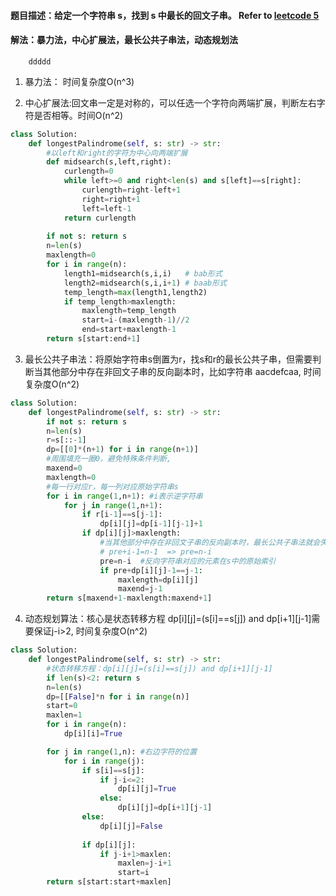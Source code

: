 #### 题目描述：给定一个字符串 s，找到 s 中最长的回文子串。 Refer to [leetcode 5](https://leetcode-cn.com/problems/longest-palindromic-substring/)
#### 解法：暴力法，中心扩展法，最长公共子串法，动态规划法
        ddddd
1. 暴力法： 时间复杂度O(n^3)

2. 中心扩展法:回文串一定是对称的，可以任选一个字符向两端扩展，判断左右字符是否相等。时间O(n^2)
```python
class Solution:
    def longestPalindrome(self, s: str) -> str:
        #以left和right的字符为中心向两端扩展
        def midsearch(s,left,right):
            curlength=0
            while left>=0 and right<len(s) and s[left]==s[right]:
                curlength=right-left+1
                right=right+1
                left=left-1
            return curlength
            
        if not s: return s
        n=len(s)
        maxlength=0
        for i in range(n):
            length1=midsearch(s,i,i)   # bab形式
            length2=midsearch(s,i,i+1) # baab形式
            temp_length=max(length1,length2)
            if temp_length>maxlength:
                maxlength=temp_length
                start=i-(maxlength-1)//2
                end=start+maxlength-1
        return s[start:end+1]
```

3. 最长公共子串法：将原始字符串s倒置为r，找s和r的最长公共子串，但需要判断当其他部分中存在非回文子串的反向副本时，比如字符串 aacdefcaa, 时间复杂度O(n^2)
```python
class Solution:
    def longestPalindrome(self, s: str) -> str:
        if not s: return s
        n=len(s)
        r=s[::-1]
        dp=[[0]*(n+1) for i in range(n+1)]
        #周围填充一圈0，避免特殊条件判断,
        maxend=0
        maxlength=0
        #每一行对应r，每一列对应原始字符串s
        for i in range(1,n+1): #i表示逆字符串
            for j in range(1,n+1):
                if r[i-1]==s[j-1]:
                    dp[i][j]=dp[i-1][j-1]+1
                if dp[i][j]>maxlength:
                    #当其他部分中存在非回文子串的反向副本时，最长公共子串法就会失败
                    # pre+i-1=n-1  => pre=n-i
                    pre=n-i  #反向字符串对应的元素在s中的原始索引
                    if pre+dp[i][j]-1==j-1:
                        maxlength=dp[i][j]
                        maxend=j-1
        return s[maxend+1-maxlength:maxend+1]   
```
4. 动态规划算法：核心是状态转移方程 dp[i][j]=(s[i]==s[j]) and dp[i+1][j-1]需要保证j-i>2, 时间复杂度O(n^2)
```python
class Solution:
    def longestPalindrome(self, s: str) -> str:
        #状态转移方程：dp[i][j]=(s[i]==s[j]) and dp[i+1][j-1]
        if len(s)<2: return s
        n=len(s)
        dp=[[False]*n for i in range(n)]
        start=0
        maxlen=1
        for i in range(n):
            dp[i][i]=True

        for j in range(1,n): #右边字符的位置
            for i in range(j):
                if s[i]==s[j]:
                    if j-i<=2:
                        dp[i][j]=True
                    else:
                        dp[i][j]=dp[i+1][j-1]
                else:
                    dp[i][j]=False
                
                if dp[i][j]:
                    if j-i+1>maxlen:
                        maxlen=j-i+1
                        start=i
        return s[start:start+maxlen]
```
